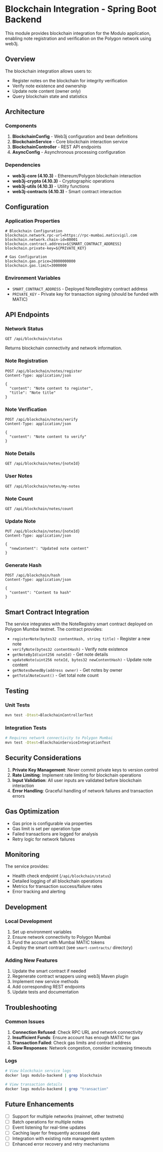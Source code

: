 # Blockchain Integration - Spring Boot Backend

This module provides blockchain integration for the Modulo application, enabling note registration and verification on the Polygon network using web3j.

## Overview

The blockchain integration allows users to:
- Register notes on the blockchain for integrity verification
- Verify note existence and ownership
- Update note content (owner only)
- Query blockchain state and statistics

## Architecture

### Components

1. **BlockchainConfig** - Web3j configuration and bean definitions
2. **BlockchainService** - Core blockchain interaction service
3. **BlockchainController** - REST API endpoints
4. **AsyncConfig** - Asynchronous processing configuration

### Dependencies

- **web3j-core (4.10.3)** - Ethereum/Polygon blockchain interaction
- **web3j-crypto (4.10.3)** - Cryptographic operations
- **web3j-utils (4.10.3)** - Utility functions
- **web3j-contracts (4.10.3)** - Smart contract interaction

## Configuration

### Application Properties

```properties
# Blockchain Configuration
blockchain.network.rpc-url=https://rpc-mumbai.maticvigil.com
blockchain.network.chain-id=80001
blockchain.contract.address=${SMART_CONTRACT_ADDRESS}
blockchain.private-key=${PRIVATE_KEY}

# Gas Configuration
blockchain.gas.price=20000000000
blockchain.gas.limit=3000000
```

### Environment Variables

- `SMART_CONTRACT_ADDRESS` - Deployed NoteRegistry contract address
- `PRIVATE_KEY` - Private key for transaction signing (should be funded with MATIC)

## API Endpoints

### Network Status
```
GET /api/blockchain/status
```
Returns blockchain connectivity and network information.

### Note Registration
```
POST /api/blockchain/notes/register
Content-Type: application/json

{
  "content": "Note content to register",
  "title": "Note title"
}
```

### Note Verification
```
POST /api/blockchain/notes/verify
Content-Type: application/json

{
  "content": "Note content to verify"
}
```

### Note Details
```
GET /api/blockchain/notes/{noteId}
```

### User Notes
```
GET /api/blockchain/notes/my-notes
```

### Note Count
```
GET /api/blockchain/notes/count
```

### Update Note
```
PUT /api/blockchain/notes/{noteId}
Content-Type: application/json

{
  "newContent": "Updated note content"
}
```

### Generate Hash
```
POST /api/blockchain/hash
Content-Type: application/json

{
  "content": "Content to hash"
}
```

## Smart Contract Integration

The service integrates with the NoteRegistry smart contract deployed on Polygon Mumbai testnet. The contract provides:

- `registerNote(bytes32 contentHash, string title)` - Register a new note
- `verifyNote(bytes32 contentHash)` - Verify note existence
- `getNoteById(uint256 noteId)` - Get note details
- `updateNote(uint256 noteId, bytes32 newContentHash)` - Update note content
- `getNotesOwnedBy(address owner)` - Get notes by owner
- `getTotalNoteCount()` - Get total note count

## Testing

### Unit Tests
```bash
mvn test -Dtest=BlockchainControllerTest
```

### Integration Tests
```bash
# Requires network connectivity to Polygon Mumbai
mvn test -Dtest=BlockchainServiceIntegrationTest
```

## Security Considerations

1. **Private Key Management**: Never commit private keys to version control
2. **Rate Limiting**: Implement rate limiting for blockchain operations
3. **Input Validation**: All user inputs are validated before blockchain interaction
4. **Error Handling**: Graceful handling of network failures and transaction errors

## Gas Optimization

- Gas price is configurable via properties
- Gas limit is set per operation type
- Failed transactions are logged for analysis
- Retry logic for network failures

## Monitoring

The service provides:
- Health check endpoint (`/api/blockchain/status`)
- Detailed logging of all blockchain operations
- Metrics for transaction success/failure rates
- Error tracking and alerting

## Development

### Local Development
1. Set up environment variables
2. Ensure network connectivity to Polygon Mumbai
3. Fund the account with Mumbai MATIC tokens
4. Deploy the smart contract (see `smart-contracts/` directory)

### Adding New Features
1. Update the smart contract if needed
2. Regenerate contract wrappers using web3j Maven plugin
3. Implement new service methods
4. Add corresponding REST endpoints
5. Update tests and documentation

## Troubleshooting

### Common Issues

1. **Connection Refused**: Check RPC URL and network connectivity
2. **Insufficient Funds**: Ensure account has enough MATIC for gas
3. **Transaction Failed**: Check gas limits and contract address
4. **Slow Responses**: Network congestion, consider increasing timeouts

### Logs
```bash
# View blockchain service logs
docker logs modulo-backend | grep blockchain

# View transaction details
docker logs modulo-backend | grep "transaction"
```

## Future Enhancements

- [ ] Support for multiple networks (mainnet, other testnets)
- [ ] Batch operations for multiple notes
- [ ] Event listening for real-time updates
- [ ] Caching layer for frequently accessed data
- [ ] Integration with existing note management system
- [ ] Enhanced error recovery and retry mechanisms
